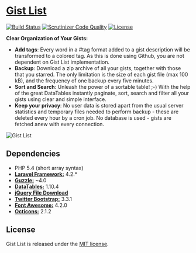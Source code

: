 # [Gist List](https://gistlist.nfshost.com)

[![Build Status](https://img.shields.io/travis/ksdev-pl/Gist-List.svg?style=flat-square)](https://travis-ci.org/ksdev-pl/Gist-List)
[![Scrutinizer Code Quality](https://img.shields.io/scrutinizer/g/ksdev-pl/Gist-List.svg?style=flat-square)](https://scrutinizer-ci.com/g/ksdev-pl/Gist-List/?branch=master)
[![License](https://img.shields.io/badge/license-MIT-brightgreen.svg?style=flat-square)](http://opensource.org/licenses/MIT)

__Clear Organization of Your Gists:__

* __Add tags__: Every word in a #tag format added to a gist description will be transformed to a colored tag. As this is done using Github, you are not dependent on Gist List implementation.
* __Backup__: Download a zip archive of all your gists, together with those that you starred. The only limitation is the size of each gist file (max 100 kB), and the frequency of one backup every five minutes.
* __Sort and Search__: Unleash the power of a sortable table! ;-) With the help of the great DataTables instantly paginate, sort, search and filter all your gists using clear and simple interface.
* __Keep your privacy__: No user data is stored apart from the usual server statistics and temporary files needed to perform backup - these are deleted every hour by a cron job. No database is used - gists are fetched anew with every connection.

![Gist List](https://dl.dropboxusercontent.com/s/2u302ys3g4odfff/gist-list.png)

## Dependencies

* PHP 5.4 (short array syntax)
* [__Laravel Framework:__](https://github.com/laravel/framework) 4.2.*
* [__Guzzle:__](https://github.com/guzzle/guzzle) ~4.0
* [__DataTables:__](https://github.com/DataTables/DataTables) 1.10.4
* [__jQuery File Download__](https://github.com/johnculviner/jquery.fileDownload)
* [__Twitter Bootstrap:__](https://github.com/twbs/bootstrap) 3.3.1
* [__Font Awesome:__](https://github.com/FortAwesome/Font-Awesome) 4.2.0
* [__Octicons:__](https://github.com/github/octicons) 2.1.2

## License

Gist List is released under the [MIT license](http://opensource.org/licenses/MIT).
